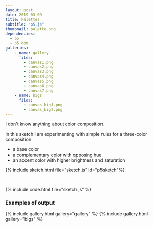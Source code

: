 ```yaml
---
layout: post
date: 2019-03-09
title: Palettes
subtitle: "p5.js"
thumbnail: palette.png
dependencies:
  - p5
  - p5.dom
galleries:
    - name: gallery
      files:
        - canvas1.png
        - canvas2.png
        - canvas3.png
        - canvas4.png
        - canvas5.png
        - canvas6.png
        - canvas7.png
    - name: bigs
      files:
        - canvas_big1.png
        - canvas_big2.png
---
```


I don't know anything about color composition.

In this sketch I am experimenting with simple rules for a three-color composition:
 - a base color
 - a complementary color with opposing hue
 - an accent color with higher brightness and saturation
 
 <script src="selector.js"></script>
{% include sketch.html file="sketch.js" id="p5sketch"%}
<center><div id="sliders" class="col-md-10" style="margin: 10px; padding: 10px;"></div></center>
{% include code.html file="sketch.js" %}


### Examples of output

{% include gallery.html gallery="gallery" %}
{% include gallery.html gallery="bigs" %}

